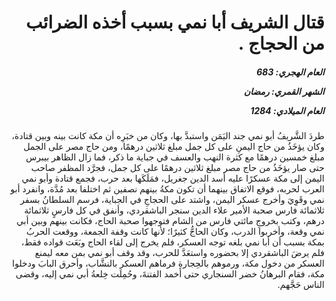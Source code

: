 <h1 dir="rtl">قتال الشريف أبا نمي بسبب أخذه الضرائب من الحجاج .</h1>

<h5 dir="rtl">العام الهجري:  683

الشهر القمري: رمضان

العام الميلادي: 1284</h5>

<p dir="rtl">طردَ الشَّريفُ أبو نمي جند اليَمَن واستبدَّ بها، وكان من خبَرِه أن مكة كانت بينه وبين قتادة، وكان يؤخَذُ من حاج اليمنِ على كل جمل مبلغ ثلاثين درهمًا، ومن حاج مصر على الجمل مبلغ خمسين درهمًا مع كثرة النهب والعسف في جباية ما ذكر، فما زال الظاهر بيبرس حتى صار يؤخَذُ من حاج مصر مبلغ ثلاثين درهمًا على كل جمل، فجرَّد المظفر صاحب اليمن إلى مكة عسكرًا عليه أسد الدين جغريل، فمَلَكَها بعد حرب، فجمع قتادة وأبو نمي العرب لحربه، فوقع الاتفاق بينهما أن تكون مكةُ بينهم نصفين ثم اختلفا بعد مُدَّة، وانفرد أبو نمي وقَوِيَ وأخرج عسكر اليمن، واشتد على الحجاجِ في الجباية، فرسم السلطانُ بسفر ثلاثمائة فارس صحبة الأمير علاء الدين سنجر الباشقردي، وأنفق في كل فارسٍ ثلاثمائة درهم، وكتب بخروجِ مائتي فارس من الشام فتوجهوا صحبة الحاج، فكانت بينهم وبين أبي نمي وقعة، وأخربوا الدرب، وكان الحاجُّ كثيرًا؛ لأنها كانت وقفة الجمعة، ووقعت الحربُ بمكة بسبب أن أبا نمي بلغه توجه العسكر، فلم يخرج إلى لقاء الحاج وبَعَث قواده فقط، فلم يرضَ الباشقردي إلا بحضوره واستعَدَّ للحرب، وقد وقف أبو نمي بمن معه ليمنع العسكر من دخول مكة، ورموهم بالحِجارةِ فرماهم العسكر بالنشَّاب، وأحرق البابَ ودخلوا مكة، فقام البرهانُ خضر السنجاري حتى أخمد الفتنةَ، وحُمِلَت خِلعةُ أبي نمي إليه، وقضى الناس حَجَّهم.</p></br>
